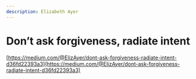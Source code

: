 ```yaml
---
description: Elizabeth Ayer
---
```


# Don’t ask forgiveness, radiate intent

[https://medium.com/@ElizAyer/dont-ask-forgiveness-radiate-intent-d36fd22393a3](https://medium.com/@ElizAyer/dont-ask-forgiveness-radiate-intent-d36fd22393a3)

